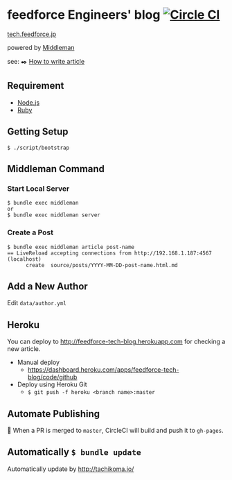 # feedforce Engineers' blog [![Circle CI](https://circleci.com/gh/feedforce/tech.feedforce.jp.svg?style=svg)](https://circleci.com/gh/feedforce/tech.feedforce.jp)

[tech.feedforce.jp](http://tech.feedforce.jp)

powered by [Middleman](http://middlemanapp.com/)

see: :black_nib: [How to write article](https://github.com/feedforce/tech.feedforce.jp/wiki/%E6%8A%80%E8%A1%93%E8%80%85%E3%83%96%E3%83%AD%E3%82%B0%E8%A8%98%E4%BA%8B%E5%9F%B7%E7%AD%86%E3%83%88%E3%83%A9%E3%81%AE%E5%B7%BB)

## Requirement

* [Node.js](http://nodejs.org/)
* [Ruby](https://www.ruby-lang.org/)

## Getting Setup

    $ ./script/bootstrap

## Middleman Command

### Start Local Server

    $ bundle exec middleman
    or
    $ bundle exec middleman server

### Create a Post

    $ bundle exec middleman article post-name
    == LiveReload accepting connections from http://192.168.1.187:4567 (localhost)
          create  source/posts/YYYY-MM-DD-post-name.html.md

## Add a New Author

Edit `data/author.yml`

## Heroku

You can deploy to http://feedforce-tech-blog.herokuapp.com for checking a new article.

* Manual deploy
    * https://dashboard.heroku.com/apps/feedforce-tech-blog/code/github
* Deploy using Heroku Git
    * `$ git push -f heroku <branch name>:master`

## Automate Publishing

:dart: When a PR is merged to `master`, CircleCI will build and push it to `gh-pages`.

## Automatically `$ bundle update`

Automatically update by http://tachikoma.io/
